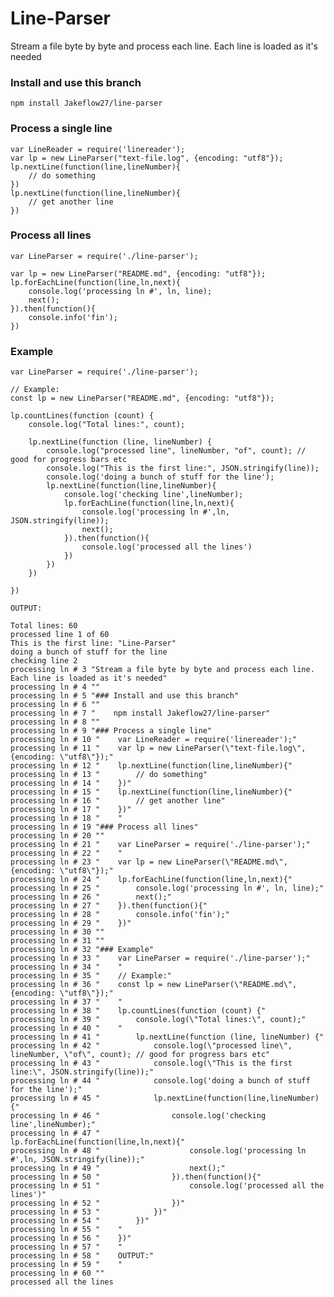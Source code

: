 Line-Parser
=
Stream a file byte by byte and process each line. Each line is loaded as it's needed

### Install and use this branch

    npm install Jakeflow27/line-parser

### Process a single line
    var LineReader = require('linereader');
    var lp = new LineParser("text-file.log", {encoding: "utf8"});
    lp.nextLine(function(line,lineNumber){
        // do something
    })
    lp.nextLine(function(line,lineNumber){
        // get another line
    })
    
### Process all lines

    var LineParser = require('./line-parser');
    
    var lp = new LineParser("README.md", {encoding: "utf8"});
    lp.forEachLine(function(line,ln,next){
        console.log('processing ln #', ln, line);
        next();
    }).then(function(){
        console.info('fin');
    })


### Example
    var LineParser = require('./line-parser');
    
    // Example:
    const lp = new LineParser("README.md", {encoding: "utf8"});
    
    lp.countLines(function (count) {
        console.log("Total lines:", count);
    
        lp.nextLine(function (line, lineNumber) {
            console.log("processed line", lineNumber, "of", count); // good for progress bars etc
            console.log("This is the first line:", JSON.stringify(line));
            console.log('doing a bunch of stuff for the line');
            lp.nextLine(function(line,lineNumber){
                console.log('checking line',lineNumber);
                lp.forEachLine(function(line,ln,next){
                    console.log('processing ln #',ln, JSON.stringify(line));
                    next();
                }).then(function(){
                    console.log('processed all the lines')
                })
            })
        })
    
    })
    
    OUTPUT:
    
    Total lines: 60
    processed line 1 of 60
    This is the first line: "Line-Parser"
    doing a bunch of stuff for the line
    checking line 2
    processing ln # 3 "Stream a file byte by byte and process each line. Each line is loaded as it's needed"
    processing ln # 4 ""
    processing ln # 5 "### Install and use this branch"
    processing ln # 6 ""
    processing ln # 7 "    npm install Jakeflow27/line-parser"
    processing ln # 8 ""
    processing ln # 9 "### Process a single line"
    processing ln # 10 "    var LineReader = require('linereader');"
    processing ln # 11 "    var lp = new LineParser(\"text-file.log\", {encoding: \"utf8\"});"
    processing ln # 12 "    lp.nextLine(function(line,lineNumber){"
    processing ln # 13 "        // do something"
    processing ln # 14 "    })"
    processing ln # 15 "    lp.nextLine(function(line,lineNumber){"
    processing ln # 16 "        // get another line"
    processing ln # 17 "    })"
    processing ln # 18 "    "
    processing ln # 19 "### Process all lines"
    processing ln # 20 ""
    processing ln # 21 "    var LineParser = require('./line-parser');"
    processing ln # 22 "    "
    processing ln # 23 "    var lp = new LineParser(\"README.md\", {encoding: \"utf8\"});"
    processing ln # 24 "    lp.forEachLine(function(line,ln,next){"
    processing ln # 25 "        console.log('processing ln #', ln, line);"
    processing ln # 26 "        next();"
    processing ln # 27 "    }).then(function(){"
    processing ln # 28 "        console.info('fin');"
    processing ln # 29 "    })"
    processing ln # 30 ""
    processing ln # 31 ""
    processing ln # 32 "### Example"
    processing ln # 33 "    var LineParser = require('./line-parser');"
    processing ln # 34 "    "
    processing ln # 35 "    // Example:"
    processing ln # 36 "    const lp = new LineParser(\"README.md\", {encoding: \"utf8\"});"
    processing ln # 37 "    "
    processing ln # 38 "    lp.countLines(function (count) {"
    processing ln # 39 "        console.log(\"Total lines:\", count);"
    processing ln # 40 "    "
    processing ln # 41 "        lp.nextLine(function (line, lineNumber) {"
    processing ln # 42 "            console.log(\"processed line\", lineNumber, \"of\", count); // good for progress bars etc"
    processing ln # 43 "            console.log(\"This is the first line:\", JSON.stringify(line));"
    processing ln # 44 "            console.log('doing a bunch of stuff for the line');"
    processing ln # 45 "            lp.nextLine(function(line,lineNumber){"
    processing ln # 46 "                console.log('checking line',lineNumber);"
    processing ln # 47 "                lp.forEachLine(function(line,ln,next){"
    processing ln # 48 "                    console.log('processing ln #',ln, JSON.stringify(line));"
    processing ln # 49 "                    next();"
    processing ln # 50 "                }).then(function(){"
    processing ln # 51 "                    console.log('processed all the lines')"
    processing ln # 52 "                })"
    processing ln # 53 "            })"
    processing ln # 54 "        })"
    processing ln # 55 "    "
    processing ln # 56 "    })"
    processing ln # 57 "    "
    processing ln # 58 "    OUTPUT:"
    processing ln # 59 "    "
    processing ln # 60 ""
    processed all the lines
    